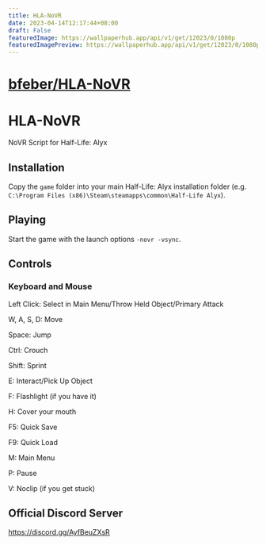 ```yaml
---
title: HLA-NoVR
date: 2023-04-14T12:17:44+08:00
draft: False
featuredImage: https://wallpaperhub.app/api/v1/get/12023/0/1080p
featuredImagePreview: https://wallpaperhub.app/api/v1/get/12023/0/1080p
---
```


# [bfeber/HLA-NoVR](https://github.com/bfeber/HLA-NoVR)

# HLA-NoVR
NoVR Script for Half-Life: Alyx

## Installation
Copy the ``game`` folder into your main Half-Life: Alyx installation folder (e.g. ``C:\Program Files (x86)\Steam\steamapps\common\Half-Life Alyx``).

## Playing
Start the game with the launch options ``-novr -vsync``.

## Controls
### Keyboard and Mouse
Left Click: Select in Main Menu/Throw Held Object/Primary Attack

W, A, S, D: Move

Space: Jump

Ctrl: Crouch

Shift: Sprint

E: Interact/Pick Up Object

F: Flashlight (if you have it)

H: Cover your mouth

F5: Quick Save

F9: Quick Load

M: Main Menu

P: Pause

V: Noclip (if you get stuck)

## Official Discord Server
https://discord.gg/AyfBeuZXsR
